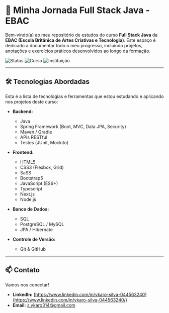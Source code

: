 # 🚀 Minha Jornada Full Stack Java - EBAC

Bem-vindo(a) ao meu repositório de estudos do curso **Full Stack Java** da **EBAC (Escola Britânica de Artes Criativas e Tecnologia)**. Este espaço é dedicado a documentar todo o meu progresso, incluindo projetos, anotações e exercícios práticos desenvolvidos ao longo da formação.

![Status](https://img.shields.io/badge/Status-Em_Andamento-blue?style=for-the-badge)
![Curso](https://img.shields.io/badge/Curso-Full_Stack_Java-orange?style=for-the-badge)
![Instituição](https://img.shields.io/badge/Instituição-EBAC-lightgrey?style=for-the-badge)

---
## 🛠️ Tecnologias Abordadas

Esta é a lista de tecnologias e ferramentas que estou estudando e aplicando nos projetos deste curso:

* **Backend:**
    * Java
    * Spring Framework (Boot, MVC, Data JPA, Security)
    * Maven / Gradle
    * APIs RESTful
    * Testes (JUnit, Mockito)

* **Frontend:**
    * HTML5
    * CSS3 (Flexbox, Grid)
    * SaSS
    * Bootstrap5
    * JavaScript (ES6+)
    * Typescript
    * Next.js
    * Node.js

* **Banco de Dados:**
    * SQL
    * PostgreSQL / MySQL
    * JPA / Hibernate

* **Controle de Versão:**
    * Git & GitHub

---


## 📫 Contato

Vamos nos conectar!

* **LinkedIn:** [https://www.linkedin.com/in/ykaro-silva-044563240](https://www.linkedin.com/in/ykaro-silva-044563240/)
* **Email:** s.ykaro314@gmail.com
